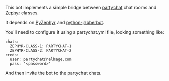 This bot implements a simple bridge between
[partychat](http://partychapp.appspot.com/) chat rooms and
[Zephyr](http://zephyr.1ts.org/) classes.

It depends on [PyZephyr](https://github.com/ebroder/python-zephyr) and
[python-jabberbot](http://thp.io/2007/python-jabberbot/).

You'll need to configure it using a partychat.yml file, looking
something like:

    chats:
      ZEPHYR-CLASS-1: PARTYCHAT-1
      ZEPHYR-CLASS-2: PARTYCHAT-2
    creds:
      user: partychat@nelhage.com
      pass: '<password>'

And then invite the bot to the partychat chats.
